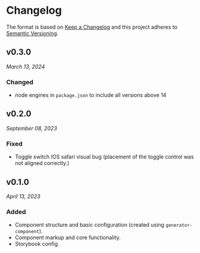 # Changelog

The format is based on [Keep a Changelog](http://keepachangelog.com/en/1.0.0/)
and this project adheres to [Semantic Versioning](http://semver.org/spec/v2.0.0.html).

## v0.3.0

_March 13, 2024_

### Changed

- node engines in `package.json` to include all versions above 14

## v0.2.0

_September 08, 2023_

### Fixed

- Toggle switch IOS safari visual bug (placement of the toggle control was not aligned correctly.)

## v0.1.0

_April 13, 2023_

### Added

- Component structure and basic configuration (created using `generator-component`).
- Component markup and core functionality.
- Storybook config.
